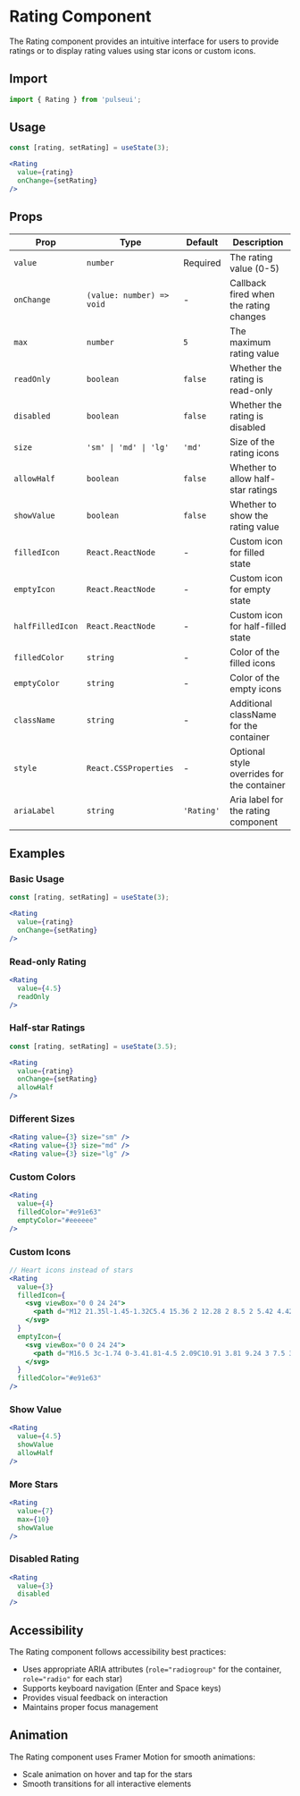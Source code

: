 # Rating Component

The Rating component provides an intuitive interface for users to provide ratings or to display rating values using star icons or custom icons.

## Import

```jsx
import { Rating } from 'pulseui';
```

## Usage

```jsx
const [rating, setRating] = useState(3);

<Rating 
  value={rating} 
  onChange={setRating} 
/>
```

## Props

| Prop | Type | Default | Description |
|------|------|---------|-------------|
| `value` | `number` | Required | The rating value (0-5) |
| `onChange` | `(value: number) => void` | - | Callback fired when the rating changes |
| `max` | `number` | `5` | The maximum rating value |
| `readOnly` | `boolean` | `false` | Whether the rating is read-only |
| `disabled` | `boolean` | `false` | Whether the rating is disabled |
| `size` | `'sm' \| 'md' \| 'lg'` | `'md'` | Size of the rating icons |
| `allowHalf` | `boolean` | `false` | Whether to allow half-star ratings |
| `showValue` | `boolean` | `false` | Whether to show the rating value |
| `filledIcon` | `React.ReactNode` | - | Custom icon for filled state |
| `emptyIcon` | `React.ReactNode` | - | Custom icon for empty state |
| `halfFilledIcon` | `React.ReactNode` | - | Custom icon for half-filled state |
| `filledColor` | `string` | - | Color of the filled icons |
| `emptyColor` | `string` | - | Color of the empty icons |
| `className` | `string` | - | Additional className for the container |
| `style` | `React.CSSProperties` | - | Optional style overrides for the container |
| `ariaLabel` | `string` | `'Rating'` | Aria label for the rating component |

## Examples

### Basic Usage

```jsx
const [rating, setRating] = useState(3);

<Rating 
  value={rating} 
  onChange={setRating} 
/>
```

### Read-only Rating

```jsx
<Rating 
  value={4.5} 
  readOnly 
/>
```

### Half-star Ratings

```jsx
const [rating, setRating] = useState(3.5);

<Rating 
  value={rating} 
  onChange={setRating} 
  allowHalf 
/>
```

### Different Sizes

```jsx
<Rating value={3} size="sm" />
<Rating value={3} size="md" />
<Rating value={3} size="lg" />
```

### Custom Colors

```jsx
<Rating 
  value={4} 
  filledColor="#e91e63" 
  emptyColor="#eeeeee" 
/>
```

### Custom Icons

```jsx
// Heart icons instead of stars
<Rating 
  value={3} 
  filledIcon={
    <svg viewBox="0 0 24 24">
      <path d="M12 21.35l-1.45-1.32C5.4 15.36 2 12.28 2 8.5 2 5.42 4.42 3 7.5 3c1.74 0 3.41.81 4.5 2.09C13.09 3.81 14.76 3 16.5 3 19.58 3 22 5.42 22 8.5c0 3.78-3.4 6.86-8.55 11.54L12 21.35z" />
    </svg>
  }
  emptyIcon={
    <svg viewBox="0 0 24 24">
      <path d="M16.5 3c-1.74 0-3.41.81-4.5 2.09C10.91 3.81 9.24 3 7.5 3 4.42 3 2 5.42 2 8.5c0 3.78 3.4 6.86 8.55 11.54L12 21.35l1.45-1.32C18.6 15.36 22 12.28 22 8.5 22 5.42 19.58 3 16.5 3zm-4.4 15.55l-.1.1-.1-.1C7.14 14.24 4 11.39 4 8.5 4 6.5 5.5 5 7.5 5c1.54 0 3.04.99 3.57 2.36h1.87C13.46 5.99 14.96 5 16.5 5c2 0 3.5 1.5 3.5 3.5 0 2.89-3.14 5.74-7.9 10.05z" />
    </svg>
  }
  filledColor="#e91e63"
/>
```

### Show Value

```jsx
<Rating 
  value={4.5} 
  showValue 
  allowHalf 
/>
```

### More Stars

```jsx
<Rating 
  value={7} 
  max={10} 
  showValue 
/>
```

### Disabled Rating

```jsx
<Rating 
  value={3} 
  disabled 
/>
```

## Accessibility

The Rating component follows accessibility best practices:

- Uses appropriate ARIA attributes (`role="radiogroup"` for the container, `role="radio"` for each star)
- Supports keyboard navigation (Enter and Space keys)
- Provides visual feedback on interaction
- Maintains proper focus management

## Animation

The Rating component uses Framer Motion for smooth animations:

- Scale animation on hover and tap for the stars
- Smooth transitions for all interactive elements
